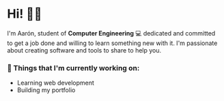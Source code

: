 # Hi! :wave::smiley:

I'm Aarón, student of **Computer Engineering** :computer: dedicated and committed to get a job done and willing to learn something new with it. 
I'm passionate about creating software and tools to share to help you.

### 💼  Things that I'm currently working on: 
* Learning web development
* Building my portfolio

<!---
Aaron-Shrike/Aaron-Shrike is a ✨ special ✨ repository because its `README.md` (this file) appears on your GitHub profile.
You can click the Preview link to take a look at your changes.

- 👋 Hi, I’m @Aaron-Shrike
- 👀 I’m interested in ...
- 🌱 I’m currently learning ...
- 💞️ I’m looking to collaborate on ...
- 📫 How to reach me ...
--->
